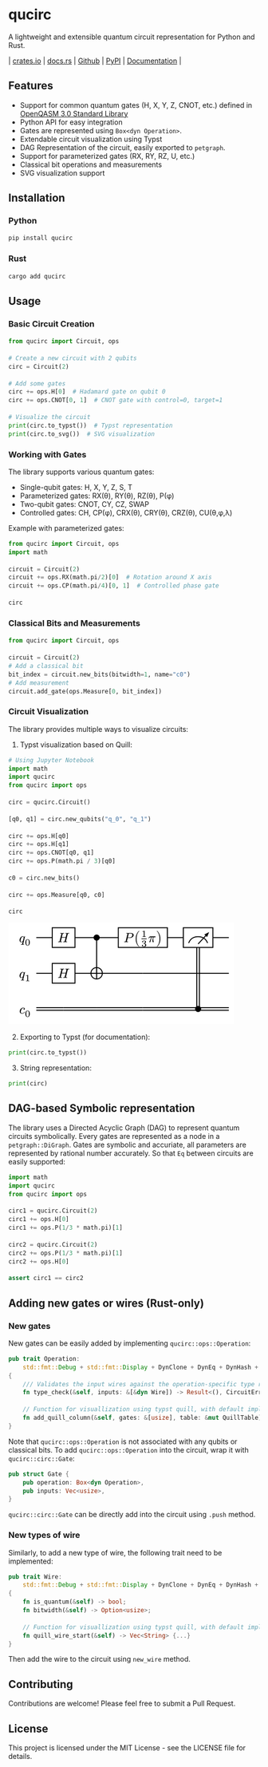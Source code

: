# qucirc

A lightweight and extensible quantum circuit representation for Python and Rust.

| [crates.io](https://crates.io/crates/qucirc) | [docs.rs](https://docs.rs/qucirc) | [Github](https://github.com/YuantianDing/qucirc) | [PyPI](https://pypi.org/project/qucirc/) | [Documentation](https://yuantianding.github.io/qucirc/) |


## Features

- Support for common quantum gates (H, X, Y, Z, CNOT, etc.) defined in [OpenQASM 3.0 Standard Library](https://openqasm.com/language/standard_library.html#)
- Python API for easy integration
- Gates are represented using `Box<dyn Operation>`.
- Extendable circuit visualization using Typst
- DAG Representation of the circuit, easily exported to `petgraph`.
- Support for parameterized gates (RX, RY, RZ, U, etc.)
- Classical bit operations and measurements
- SVG visualization support

## Installation

### Python

```bash
pip install qucirc
```

### Rust

```bash
cargo add qucirc
```

## Usage

### Basic Circuit Creation

```python
from qucirc import Circuit, ops

# Create a new circuit with 2 qubits
circ = Circuit(2)

# Add some gates
circ += ops.H[0]  # Hadamard gate on qubit 0
circ += ops.CNOT[0, 1]  # CNOT gate with control=0, target=1

# Visualize the circuit
print(circ.to_typst())  # Typst representation
print(circ.to_svg())  # SVG visualization
```

### Working with Gates

The library supports various quantum gates:

- Single-qubit gates: H, X, Y, Z, S, T
- Parameterized gates: RX(θ), RY(θ), RZ(θ), P(φ)
- Two-qubit gates: CNOT, CY, CZ, SWAP
- Controlled gates: CH, CP(φ), CRX(θ), CRY(θ), CRZ(θ), CU(θ,φ,λ)

Example with parameterized gates:

```python
from qucirc import Circuit, ops
import math

circuit = Circuit(2)
circuit += ops.RX(math.pi/2)[0]  # Rotation around X axis
circuit += ops.CP(math.pi/4)[0, 1]  # Controlled phase gate

circ
```

### Classical Bits and Measurements

```python
from qucirc import Circuit, ops

circuit = Circuit(2)
# Add a classical bit
bit_index = circuit.new_bits(bitwidth=1, name="c0")
# Add measurement
circuit.add_gate(ops.Measure[0, bit_index])
```

### Circuit Visualization

The library provides multiple ways to visualize circuits:

1. Typst visualization based on Quill:

```python
# Using Jupyter Notebook
import math
import qucirc
from qucirc import ops

circ = qucirc.Circuit()

[q0, q1] = circ.new_qubits("q_0", "q_1")

circ += ops.H[q0]
circ += ops.H[q1]
circ += ops.CNOT[q0, q1]
circ += ops.P(math.pi / 3)[q0]

c0 = circ.new_bits()

circ += ops.Measure[q0, c0]

circ
```

![](https://raw.githubusercontent.com/YuantianDing/qucirc/refs/heads/main/docs/output.svg)


2. Exporting to Typst (for documentation):

```python
print(circ.to_typst())
```


3. String representation:

```python
print(circ)
```

## DAG-based Symbolic representation

The library uses a Directed Acyclic Graph (DAG) to represent quantum circuits symbolically. Every gates are represented as a node in a `petgraph::DiGraph`. Gates are symbolic and accuriate, all parameters are represented by rational number accurately. So that `Eq` between circuits are easily supported:

```python
import math
import qucirc
from qucirc import ops

circ1 = qucirc.Circuit(2)
circ1 += ops.H[0]
circ1 += ops.P(1/3 * math.pi)[1]

circ2 = qucirc.Circuit(2)
circ2 += ops.P(1/3 * math.pi)[1]
circ2 += ops.H[0]

assert circ1 == circ2
```

## Adding new gates or wires (Rust-only)

### New gates

New gates can be easily added by implementing `qucirc::ops::Operation`:

```rs
pub trait Operation:
    std::fmt::Debug + std::fmt::Display + DynClone + DynEq + DynHash + Downcast + Send + Sync
{
    /// Validates the input wires against the operation-specific type requirements.
    fn type_check(&self, inputs: &[&dyn Wire]) -> Result<(), CircuitError>;

    // Function for visuallization using typst quill, with default implementation.
    fn add_quill_column(&self, gates: &[usize], table: &mut QuillTable) { ... }
}
```

Note that `qucirc::ops::Operation` is not associated with any qubits or classical bits. To add `qucirc::ops::Operation` into the circuit, wrap it with `qucirc::circ::Gate`:

```rs
pub struct Gate {
    pub operation: Box<dyn Operation>,
    pub inputs: Vec<usize>,
}
```

`qucirc::circ::Gate` can be directly add into the circuit using `.push` method.


### New types of wire

Similarly, to add a new type of wire, the following trait need to be implemented:

```rs
pub trait Wire:
    std::fmt::Debug + std::fmt::Display + DynClone + DynEq + DynHash + Downcast + Send + Sync
{
    fn is_quantum(&self) -> bool;
    fn bitwidth(&self) -> Option<usize>;

    // Function for visuallization using typst quill, with default implementation.
    fn quill_wire_start(&self) -> Vec<String> {...}
}
```

Then add the wire to the circuit using `new_wire` method.

## Contributing

Contributions are welcome! Please feel free to submit a Pull Request.

## License

This project is licensed under the MIT License - see the LICENSE file for details.






